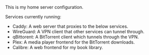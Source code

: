 This is my home server configuration.

Services currently running:

- Caddy: A web server that proxies to the below services.
- WireGuard: A VPN client that other services can tunnel through.
- qBittorent: A BitTorrent client which tunnels through the VPN.
- Plex: A media player frontend for the BitTorrent downloads.
- Calibre: A web frontend for my book library.
